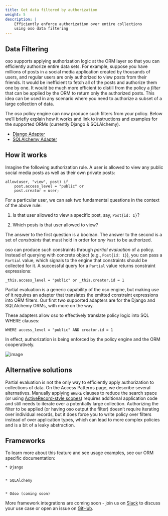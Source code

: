 ```yaml
---
title: Get data filtered by authorization
weight: 5
description: |
    Efficiently enforce authorization over entire collections
    using oso data filtering
---
```


## Data Filtering

oso supports applying authorization logic at the ORM layer so that you can
efficiently authorize entire data sets. For example, suppose you have millions
of posts in a social media application created by thousands of users, and
regular users are only authorized to view posts from their friends. It would be
inefficient to fetch all of the posts and authorize them one by one. It would
be much more efficient to distill from the policy a *filter* that can be
applied by the ORM to return only the authorized posts. This idea can be used
in any scenario where you need to authorize a subset of a large collection of
data.

The oso policy engine can now produce such filters from your policy. Below
we’ll briefly explain how it works and link to instructions and examples for
the supported ORMs (currently Django & SQLAlchemy).


* [Django Adapter](./django)
* [SQLAlchemy Adapter](./sqlalchemy)


## How it works

Imagine the following authorization rule. A user is allowed to view any public
social media posts as well as their own private posts:

```
allow(user, "view", post) if
    post.access_level = "public" or
    post.creator = user;
```

For a particular user, we can ask two fundamental questions in the context of
the above rule:


1. Is that user allowed to view a specific post, say, `Post{id: 1}`?


2. Which posts is that user allowed to view?

The answer to the first question is a boolean. The answer to the second is a
set of *constraints* that must hold in order for *any* `Post` to be
authorized.

oso can produce such constraints through *partial evaluation* of a policy.
Instead of querying with concrete object (e.g., `Post{id: 1}`), you can pass
a `Partial` value, which signals to the engine that constraints should be
collected for it. A successful query for a `Partial` value returns constraint
expressions:

```
_this.access_level = "public" or _this.creator.id = 1
```

Partial evaluation is a generic capability of the oso engine, but making use of
it requires an adapter that translates the emitted constraint expressions into
ORM filters. Our first two supported adapters are for the Django and SQLAlchemy ORMs, with more on the way.

These adapters allow oso to effectively translate policy logic into SQL WHERE
clauses:

```
WHERE access_level = "public" AND creator.id = 1
```

In effect, authorization is being enforced by the policy engine and the ORM
cooperatively.



![image](./list-filtering.svg)

## Alternative solutions

Partial evaluation is not the only way to efficiently apply authorization to
collections of data. On the Access Patterns page, we describe several
alternatives. Manually applying `WHERE` clauses
to reduce the search space (or using [ActiveRecord-style scopes](https://guides.rubyonrails.org/active_record_querying.html#scopes)) requires
additional application code and still needs to iterate over a potentially large
collection. Authorizing the filter to be applied (or having oso output the
filter) doesn’t require iterating over individual records, but it does force
you to write policy over filters instead of over application types, which can
lead to more complex policies and is a bit of a leaky abstraction.

## Frameworks

To learn more about this feature and see usage examples, see our ORM specific documentation:

    
    * Django


    * SQLAlchemy


    * Odoo (coming soon)

More framework integrations are coming soon - join us on [Slack](http://join-slack.osohq.com/) to discuss your
use case or open an issue on [GitHub](https://github.com/osohq/oso).
